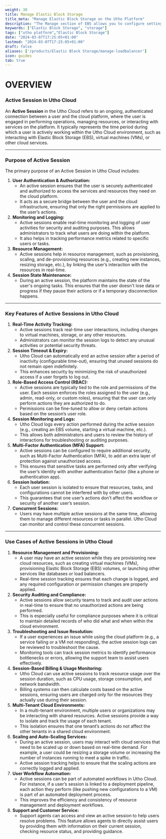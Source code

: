 ```yaml
---
weight: 30
title: Manage Elastic Block Storage
title_meta: "Manage Elastic Block Storage on the Utho Platform"
description: "The Manage section of EBS allows you to configure settings, resize volumes, attach or detach them from instances, and destroy volumes when no longer needed."
keywords: ["Elastic Block Storage", "storage"]
tags: ["utho platform","Elastic Block Storage"]
date: "2024-03-07T17:25:05+01:00"
lastmod: "2024-03-07T17:25:05+01:00"
draft: false 
aliases: ['/products/Elastic Block Storage/manage-loadbalancer']
icon: guides
tab: true
---
```

# OVERVIEW

### **Active Session in Utho Cloud**

An **Active Session** in the Utho Cloud refers to an ongoing, authenticated connection between a user and the cloud platform, where the user is engaged in performing operations, managing resources, or interacting with services on the platform. It typically represents the time period during which a user is actively working within the Utho Cloud environment, such as interacting with Elastic Block Storage (EBS), virtual machines (VMs), or other cloud services.

---

### **Purpose of Active Session**

The primary purpose of an Active Session in Utho Cloud includes:

1. **User Authentication & Authorization:**
   * An active session ensures that the user is securely authenticated and authorized to access the services and resources they need on the cloud platform.
   * It acts as a secure bridge between the user and the cloud infrastructure, ensuring that only the right permissions are applied to the user’s actions.
2. **Monitoring and Logging:**
   * Active sessions enable real-time monitoring and logging of user activities for security and auditing purposes. This allows administrators to track what users are doing within the platform.
   * It also helps in tracking performance metrics related to specific users or tasks.
3. **Resource Management:**
   * Active sessions help in resource management, such as provisioning, scaling, and de-provisioning resources (e.g., creating new instances, resizing storage, etc.), by linking the user’s interaction with the resources in real-time.
4. **Session State Maintenance:**
   * During an active session, the platform maintains the state of the user's ongoing tasks. This ensures that the user doesn't lose data or progress if they pause their actions or if a temporary disconnection happens.

---

### **Key Features of Active Sessions in Utho Cloud**

1. **Real-Time Activity Tracking:**
   * Active sessions track real-time user interactions, including changes to virtual machines, storage, or any other resources.
   * Administrators can monitor the session logs to detect any unusual activities or potential security threats.
2. **Session Timeout & Expiry:**
   * Utho Cloud can automatically end an active session after a period of inactivity (configurable time-out), ensuring that unused sessions do not remain open indefinitely.
   * This enhances security by minimizing the risk of unauthorized access if a user forgets to log out.
3. **Role-Based Access Control (RBAC):**
   * Active sessions are typically tied to the role and permissions of the user. Each session enforces the roles assigned to the user (e.g., admin, read-only, or custom roles), ensuring that the user can only perform actions they are authorized to do.
   * Permissions can be fine-tuned to allow or deny certain actions based on the session’s user role.
4. **Session Monitoring and Logs:**
   * Utho Cloud logs every action performed during the active session (e.g., creating an EBS volume, starting a virtual machine, etc.).
   * This allows both administrators and users to review the history of interactions for troubleshooting or auditing purposes.
5. **Multi-Factor Authentication (MFA) Support:**
   * Active sessions can be configured to require additional security, such as Multi-Factor Authentication (MFA), to add an extra layer of protection against unauthorized access.
   * This ensures that sensitive tasks are performed only after verifying the user’s identity with another authentication factor (like a phone or authentication app).
6. **Session Isolation:**
   * Each user session is isolated to ensure that resources, tasks, and configurations cannot be interfered with by other users.
   * This guarantees that one user’s actions don’t affect the workflow or security of another user’s session.
7. **Concurrent Sessions:**
   * Users may have multiple active sessions at the same time, allowing them to manage different resources or tasks in parallel. Utho Cloud can monitor and control these concurrent sessions.

---

### **Use Cases of Active Sessions in Utho Cloud**

1. **Resource Management and Provisioning:**
   * A user may have an active session while they are provisioning new cloud resources, such as creating virtual machines (VMs), provisioning Elastic Block Storage (EBS) volumes, or launching other services like databases or load balancers.
   * Real-time session tracking ensures that each change is logged, and any required configuration or permission changes are properly applied.
2. **Security Auditing and Compliance:**
   * Active sessions allow security teams to track and audit user actions in real-time to ensure that no unauthorized actions are being performed.
   * This is especially useful for compliance purposes where it is critical to maintain detailed records of who did what and when within the cloud environment.
3. **Troubleshooting and Issue Resolution:**
   * If a user experiences an issue while using the cloud platform (e.g., a service failing or a VM not responding), the active session logs can be reviewed to troubleshoot the cause.
   * Monitoring tools can track session metrics to identify performance bottlenecks or errors, allowing the support team to assist users effectively.
4. **Session-Based Billing & Usage Monitoring:**
   * Utho Cloud can use active sessions to track resource usage over the session duration, such as CPU usage, storage consumption, and network bandwidth.
   * Billing systems can then calculate costs based on the active sessions, ensuring users are charged only for the resources they actually use during their session.
5. **Multi-Tenant Cloud Environments:**
   * In a multi-tenant environment, multiple users or organizations may be interacting with shared resources. Active sessions provide a way to isolate and track the usage of each tenant.
   * This isolation ensures that one tenant’s actions do not affect the other tenants in a shared cloud environment.
6. **Scaling and Auto-Scaling Services:**
   * During an active session, users may interact with cloud services that need to be scaled up or down based on real-time demand. For example, a user could be resizing a storage volume or increasing the number of instances running to meet a spike in traffic.
   * Active session tracking helps to ensure that the scaling actions are correctly logged and applied.
7. **User Workflow Automation:**
   * Active sessions can be part of automated workflows in Utho Cloud. For instance, if a user’s session is linked to a deployment pipeline, each action they perform (like pushing new configurations to a VM) is part of an automated deployment process.
   * This improves the efficiency and consistency of resource management and deployment workflows.
8. **Support and Customer Service:**
   * Support agents can access and view an active session to help users resolve problems. This feature allows agents to directly assist users by providing them with information on their current session, checking resource status, and providing guidance.
